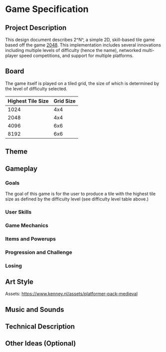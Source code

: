# Game Specification
## Project Description
This design document describes 2^N^, a simple 2D, skill-based tile game based off the game [2048](https://play2048.co/).  This implementation includes several innovations including multiple levels of difficulty (hence the name), networked multi-player speed competitions, and support for multiple platforms.

## Board
The game itself is played on a tiled grid, the size of which is determined by the level of difficulty selected.

| Highest Tile Size | Grid Size |
|-------------------|-----------|
| 1024              | 4x4       |
| 2048              | 4x4       |
| 4096              | 6x6       |
| 8192              | 6x6       |

## Theme

## Gameplay

### Goals
The goal of this game is for the user to produce a tile with the highest tile size as defined by the difficulty level (see difficulty level table above.)  
### User Skills

### Game Mechanics

### Items and Powerups

### Progression and Challenge

### Losing

## Art Style
Assets: https://www.kenney.nl/assets/platformer-pack-medieval
## Music and Sounds

## Technical Description

## Other Ideas (Optional)

<!--stackedit_data:
eyJoaXN0b3J5IjpbLTE2NTU1ODUxMDYsLTE1MzA1MDA2MDYsMj
I3NTk3NTQwLDExNzM3NjkxMjEsLTE3NDQ4NTQyNjRdfQ==
-->